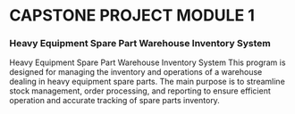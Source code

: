 # CAPSTONE PROJECT MODULE 1
###  Heavy Equipment Spare Part Warehouse Inventory System
Heavy Equipment Spare Part Warehouse Inventory System
This program is designed for managing the inventory and operations of a warehouse dealing in heavy equipment spare parts. 
The main purpose is to streamline stock management, order processing, and reporting to ensure efficient operation and accurate tracking of spare parts inventory.
